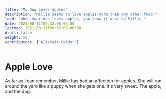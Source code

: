 ```yaml
---
title: "My Dog Loves Apples"
description: "Millie seems to love apples more than any other food."
lead: "When your dog loves apples, you know it must be Millie."
date: 2021-08-11T09:32:08-06:00
lastmod: 2021-08-11T09:32:08-06:00
draft: false
weight: 50
contributors: ["Alistair Calder"]
---
```


# Apple Love

As far as I can remember, Millie has had an affection for apples.  She will run around the yard like a puppy when she gets one. It's very sweet.  The apple, and the dog.
